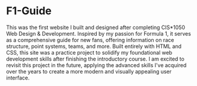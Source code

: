# F1-Guide
This was the first website I built and designed after completing CIS*1050 Web Design & Development. Inspired by my passion for Formula 1, it serves as a comprehensive guide for new fans, offering information on race structure, point systems, teams, and more. Built entirely with HTML and CSS, this site was a practice project to solidify my foundational web development skills after finishing the introductory course. I am excited to revisit this project in the future, applying the advanced skills I've acquired over the years to create a more modern and visually appealing user interface.

